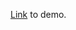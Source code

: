 [Link](https://pages.github.com/](https://silk-road-travel.netlify.app)https://silk-road-travel.netlify.app) to demo.

